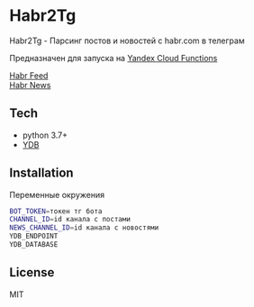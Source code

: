 # Habr2Tg

Habr2Tg - Парсинг постов и новостей с habr.com в телеграм

Предназначен для запуска на [Yandex Cloud Functions](https://cloud.yandex.ru/services/functions)

[Habr Feed](https://t.me/HabrFeed)  
[Habr News](https://t.me/HabrNewsFeed)

## Tech

- python 3.7+
- [YDB](https://cloud.yandex.ru/services/ydb)

## Installation

Переменные окружения

```sh
BOT_TOKEN=токен тг бота
CHANNEL_ID=id канала с постами
NEWS_CHANNEL_ID=id канала с новостями
YDB_ENDPOINT
YDB_DATABASE
```

## License

MIT
